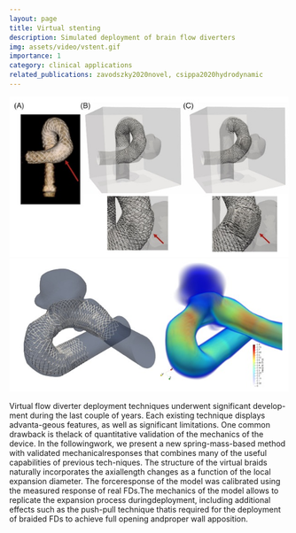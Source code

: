 ```yaml
---
layout: page
title: Virtual stenting
description: Simulated deployment of brain flow diverters
img: assets/video/vstent.gif
importance: 1
category: clinical applications
related_publications: zavodszky2020novel, csippa2020hydrodynamic
---
```



![virtual stent deployment.](/assets/img/projects/virtual_stent.jpg)
![Stented CFD](/assets/img/projects/virtual_stent2.jpg)

Virtual flow diverter deployment techniques underwent significant develop-ment during the last couple of years. Each existing technique displays advanta-geous features, as well as significant limitations. One common drawback is thelack of quantitative validation of the mechanics of the device. In the followingwork, we present a new spring-mass-based method with validated mechanicalresponses that combines many of the useful capabilities of previous tech-niques. The structure of the virtual braids naturally incorporates the axiallength changes as a function of the local expansion diameter. The forceresponse of the model was calibrated using the measured response of real FDs.The mechanics of the model allows to replicate the expansion process duringdeployment, including additional effects such as the push-pull technique thatis required for the deployment of braided FDs to achieve full opening andproper wall apposition. 
